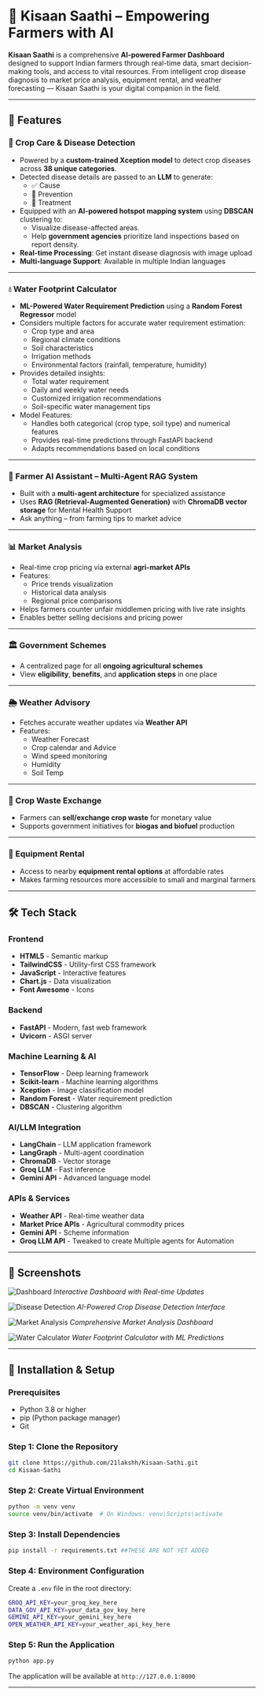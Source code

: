 # 🌾 Kisaan Saathi – Empowering Farmers with AI

**Kisaan Saathi** is a comprehensive **AI-powered Farmer Dashboard** designed to support Indian farmers through real-time data, smart decision-making tools, and access to vital resources. From intelligent crop disease diagnosis to market price analysis, equipment rental, and weather forecasting — Kisaan Saathi is your digital companion in the field.

---

## 🚀 Features

### 🧬 Crop Care & Disease Detection  
- Powered by a **custom-trained Xception model** to detect crop diseases across **38 unique categories**.  
- Detected disease details are passed to an **LLM** to generate:
  - ✅ Cause  
  - 🌱 Prevention  
  - 💊 Treatment  
- Equipped with an **AI-powered hotspot mapping system** using **DBSCAN** clustering to:
  - Visualize disease-affected areas.
  - Help **government agencies** prioritize land inspections based on report density.
- **Real-time Processing**: Get instant disease diagnosis with image upload
- **Multi-language Support**: Available in multiple Indian languages

---

### 💧 Water Footprint Calculator
- **ML-Powered Water Requirement Prediction** using a **Random Forest Regressor** model
- Considers multiple factors for accurate water requirement estimation:
  - Crop type and area
  - Regional climate conditions
  - Soil characteristics
  - Irrigation methods
  - Environmental factors (rainfall, temperature, humidity)
- Provides detailed insights:
  - Total water requirement
  - Daily and weekly water needs
  - Customized irrigation recommendations
  - Soil-specific water management tips
- Model Features:
  - Handles both categorical (crop type, soil type) and numerical features
  - Provides real-time predictions through FastAPI backend
  - Adapts recommendations based on local conditions

---

### 🤖 Farmer AI Assistant – Multi-Agent RAG System  
- Built with a **multi-agent architecture** for specialized assistance
- Uses **RAG (Retrieval-Augmented Generation)** with **ChromaDB vector storage** for Mental Health Support
- Ask anything – from farming tips to market advice

---

### 📊 Market Analysis  
- Real-time crop pricing via external **agri-market APIs**
- Features:
  - Price trends visualization
  - Historical data analysis
  - Regional price comparisons
- Helps farmers counter unfair middlemen pricing with live rate insights
- Enables better selling decisions and pricing power

---

### 🏛️ Government Schemes  
- A centralized page for all **ongoing agricultural schemes**
- View **eligibility**, **benefits**, and **application steps** in one place

---

### 🌦️ Weather Advisory  
- Fetches accurate weather updates via **Weather API**
- Features:
  - Weather Forecast
  - Crop calendar and Advice
  - Wind speed monitoring
  - Humidity 
  - Soil Temp

---

### 🔁 Crop Waste Exchange  
- Farmers can **sell/exchange crop waste** for monetary value
- Supports government initiatives for **biogas and biofuel** production

---

### 🚜 Equipment Rental  
- Access to nearby **equipment rental options** at affordable rates
- Makes farming resources more accessible to small and marginal farmers

---

## 🛠️ Tech Stack

### Frontend
- **HTML5** - Semantic markup
- **TailwindCSS** - Utility-first CSS framework
- **JavaScript** - Interactive features
- **Chart.js** - Data visualization
- **Font Awesome** - Icons

### Backend
- **FastAPI** - Modern, fast web framework
- **Uvicorn** - ASGI server

### Machine Learning & AI
- **TensorFlow** - Deep learning framework
- **Scikit-learn** - Machine learning algorithms
- **Xception** - Image classification model
- **Random Forest** - Water requirement prediction
- **DBSCAN** - Clustering algorithm

### AI/LLM Integration
- **LangChain** - LLM application framework
- **LangGraph** - Multi-agent coordination
- **ChromaDB** - Vector storage
- **Groq LLM** - Fast inference
- **Gemini API** - Advanced language model

### APIs & Services
- **Weather API** - Real-time weather data
- **Market Price APIs** - Agricultural commodity prices
- **Gemini API** - Scheme information
- **Groq LLM API** - Tweaked to create Multiple agents for Automation

---

## 📸 Screenshots  
![Dashboard](Images/image1.png)
*Interactive Dashboard with Real-time Updates*

![Disease Detection](Images/image2.png)
*AI-Powered Crop Disease Detection Interface*

![Market Analysis](Images/image3.png)
*Comprehensive Market Analysis Dashboard*

![Water Calculator](Images/image4.png)
*Water Footprint Calculator with ML Predictions*

---

## 🚀 Installation & Setup

### Prerequisites
- Python 3.8 or higher
- pip (Python package manager)
- Git

### Step 1: Clone the Repository
```bash
git clone https://github.com/21lakshh/Kisaan-Sathi.git   
cd Kisaan-Sathi
```

### Step 2: Create Virtual Environment
```bash
python -m venv venv
source venv/bin/activate  # On Windows: venv\Scripts\activate
```

### Step 3: Install Dependencies
```bash
pip install -r requirements.txt ##THESE ARE NOT YET ADDED
```

### Step 4: Environment Configuration
Create a `.env` file in the root directory:
```bash
GROQ_API_KEY=your_groq_key_here
DATA_GOV_API_KEY=your_data_gov_key_here
GEMINI_API_KEY=your_gemini_key_here
OPEN_WEATHER_API_KEY=your_weather_api_key_here
```

### Step 5: Run the Application
```bash
python app.py
```

The application will be available at `http://127.0.0.1:8000`

---
